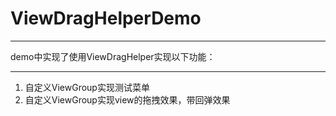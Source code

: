 # ViewDragHelperDemo


----------


demo中实现了使用ViewDragHelper实现以下功能：

---

 1. 自定义ViewGroup实现测试菜单
 2. 自定义ViewGroup实现view的拖拽效果，带回弹效果


